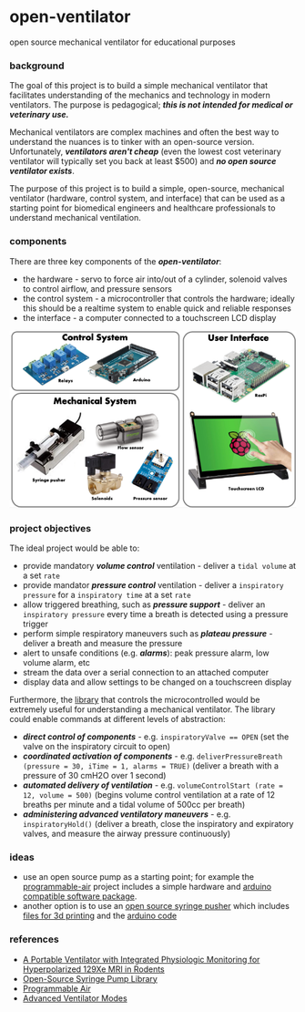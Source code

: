# open-ventilator
open source mechanical ventilator for educational purposes

### background
The goal of this project is to build a simple mechanical ventilator that facilitates understanding of the mechanics and technology in modern ventilators. The purpose is pedagogical; ***this is not intended for medical or veterinary use.***

Mechanical ventilators are complex machines and often the best way to understand the nuances is to tinker with an open-source version. Unfortunately, ***_ventilators aren't cheap_*** (even the lowest cost veterinary ventilator will typically set you back at least $500) and ***_no open source ventilator exists_***.

The purpose of this project is to build a simple, open-source, mechanical ventilator (hardware, control system, and interface) that can be used as a starting point for biomedical engineers and healthcare professionals to understand mechanical ventilation.

### components
There are three key components of the ***open-ventilator***:
* the hardware - servo to force air into/out of a cylinder, solenoid valves to control airflow, and pressure sensors
* the control system - a microcontroller that controls the hardware; ideally this should be a realtime system to enable quick and reliable responses
* the interface - a computer connected to a touchscreen LCD display

![high level system architecture](https://github.com/nickmmark/open-ventilator/blob/master/figures/open_vent_components.png)

### project objectives
The ideal project would be able to:
* provide mandatory ***volume control*** ventilation - deliver a ```tidal volume``` at a set ```rate```
* provide mandator ***pressure control*** ventilation - deliver a ```inspiratory pressure``` for a ```inspiratory time``` at a set ```rate```
* allow triggered breathing, such as ***pressure support*** - deliver an ```inspiratory pressure``` every time a breath is detected using a pressure trigger
* perform simple respiratory maneuvers such as ***plateau pressure*** - deliver a breath and measure the pressure
* alert to unsafe conditions (e.g. ***alarms***): peak pressure alarm, low volume alarm, etc
* stream the data over a serial connection to an attached computer
* display data and allow settings to be changed on a touchscreen  display

Furthermore, the [library](https://www.arduino.cc/en/hacking/libraries) that controls the microcontrolled would be extremely useful for understanding a mechanical ventilator. The library could enable commands at different levels of abstraction:
* ***direct control of components*** - e.g. ```inspiratoryValve == OPEN``` (set the valve on the inspiratory circuit to open)
* ***coordinated activation of components*** - e.g. ```deliverPressureBreath (pressure = 30, iTime = 1, alarms = TRUE)``` (deliver a breath with a pressure of 30 cmH2O over 1 second)
* ***automated delivery of ventilation*** - e.g. ```volumeControlStart (rate = 12, volume = 500)``` (begins volume control ventilation at a rate of 12 breaths per minute and a tidal volume of 500cc per breath)
* ***administering advanced ventilatory maneuvers*** - e.g. ```inspiratoryHold()``` (deliver a breath, close the inspiratory and expiratory valves, and measure the airway pressure continuously)


### ideas
- use an open source pump as a starting point; for example the [programmable-air](https://www.crowdsupply.com/tinkrmind/programmable-air) project includes a simple hardware and [arduino compatible software package](https://github.com/programmable-air/code).
- another option is to use an [open source syringe pusher](https://www.appropedia.org/Open-source_syringe_pump) which includes [files for 3d printing](https://www.youmagine.com/designs/syringe-pump) and the [arduino code](https://github.com/naroom/OpenSyringePump)


### references
* [A Portable Ventilator with Integrated Physiologic Monitoring for Hyperpolarized 129Xe MRI in Rodents](https://www.ncbi.nlm.nih.gov/pmc/articles/PMC6719309/)
* [Open-Source Syringe Pump Library](https://www.appropedia.org/Open-source_syringe_pump)
* [Programmable Air](https://www.programmableair.com/)
* [Advanced Ventilator Modes](https://www.sap.org.ar/docs/congresos_2014/Emergencias%20y%20Cuidados%20Criticos/PDFs/venkataraman_modos_ventilatorios_avanzados.pdf)
